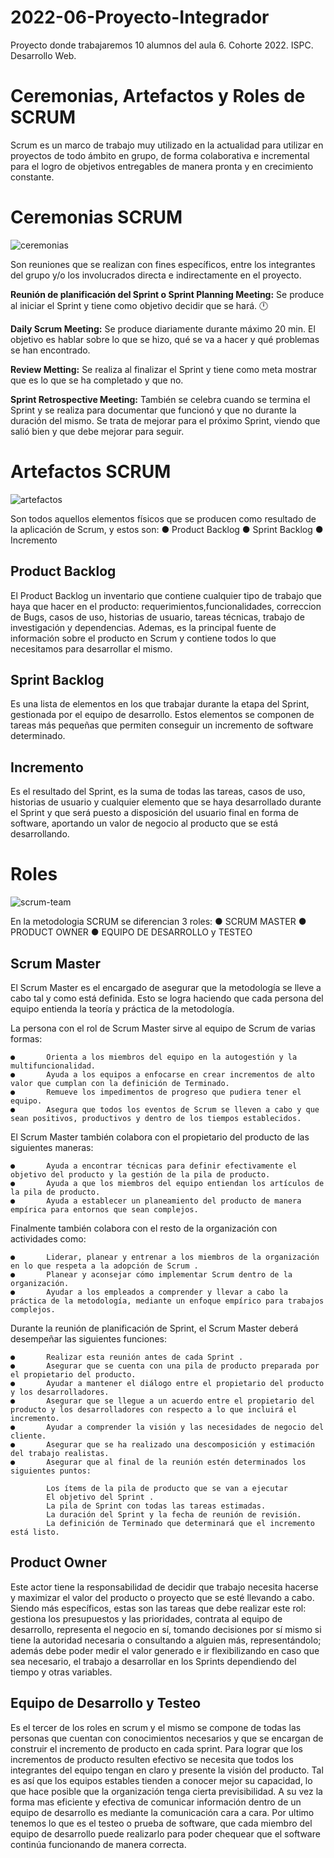 # 2022-06-Proyecto-Integrador
Proyecto donde trabajaremos 10 alumnos del aula 6. Cohorte 2022. ISPC. Desarrollo Web.

# Ceremonias, Artefactos y Roles de SCRUM #
Scrum es un marco de trabajo muy utilizado en la actualidad para utilizar en proyectos de todo ámbito en grupo, de forma colaborativa e incremental para el logro de objetivos entregables de manera pronta y en crecimiento constante.

# Ceremonias SCRUM #
![ceremonias](https://user-images.githubusercontent.com/106358263/173865663-1dbe3481-f2e8-4078-a398-d3a18fb30901.png)



Son reuniones que se realizan con fines específicos, entre los integrantes del grupo y/o los involucrados directa e indirectamente en el proyecto.


**Reunión de planificación del Sprint o Sprint Planning Meeting:** Se produce al iniciar el Sprint y tiene como objetivo decidir que se hará. :clock12:

**Daily Scrum Meeting:** Se produce diariamente durante máximo 20 min. El objetivo es hablar sobre lo que se hizo, qué se va a hacer y 
qué problemas se han encontrado.

**Review Metting:** Se realiza al finalizar el Sprint y tiene como meta mostrar que es lo que se ha completado y que no.

**Sprint Retrospective Meeting:** También se celebra cuando se termina el Sprint y se realiza para documentar que funcionó y que no durante la duración del mismo. Se trata de mejorar para el próximo Sprint, viendo que salió bien y que debe mejorar para seguir.

# Artefactos SCRUM #

![artefactos](https://user-images.githubusercontent.com/106358263/173865927-a40bb1e0-cfb1-4455-b3a0-937ca5b3e52b.png)


Son todos aquellos elementos físicos que se producen como resultado de la aplicación de Scrum, y estos son:
    ● Product Backlog
    ● Sprint Backlog
    ● Incremento

## Product Backlog ##

El Product Backlog un inventario que contiene cualquier tipo de trabajo que haya que hacer en el producto: requerimientos,funcionalidades, correccion de Bugs, casos de uso, historias de usuario, tareas técnicas, trabajo de investigación y dependencias.
Ademas, es la principal fuente de información sobre el producto en Scrum y contiene todos lo que necesitamos para desarrollar el mismo.

## Sprint Backlog ##

Es una lista de elementos en los que trabajar durante la etapa del Sprint, gestionada por el equipo de desarrollo. Estos elementos se componen de tareas más pequeñas que permiten conseguir un incremento de software determinado.

## Incremento ##

Es el resultado del Sprint, es la suma de todas las tareas, casos de uso, historias de usuario y cualquier elemento que se haya desarrollado durante el Sprint y que será puesto a disposición del usuario final en forma de software, aportando un valor de negocio al producto que se está desarrollando.

# Roles #

![scrum-team](https://user-images.githubusercontent.com/106358263/173866039-d95e012a-9f88-44c3-a13d-9049c6b62229.png)

En la metodologia SCRUM se diferencian 3 roles:
    ●      SCRUM MASTER 
    ●      PRODUCT OWNER 
    ●      EQUIPO DE DESARROLLO y TESTEO 

## Scrum Master ##

El Scrum Master es el encargado de asegurar que la metodología se lleve a cabo tal y como está definida. Esto se logra haciendo que cada persona del equipo entienda la teoría y práctica de la metodología.

La persona con el rol de Scrum Master sirve al equipo de Scrum de varias formas:

    ●       Orienta a los miembros del equipo en la autogestión y la multifuncionalidad.
    ●       Ayuda a los equipos a enfocarse en crear incrementos de alto valor que cumplan con la definición de Terminado.
    ●       Remueve los impedimentos de progreso que pudiera tener el equipo.
    ●       Asegura que todos los eventos de Scrum se lleven a cabo y que sean positivos, productivos y dentro de los tiempos establecidos.

El Scrum Master también colabora con el propietario del producto de las siguientes maneras:

    ●       Ayuda a encontrar técnicas para definir efectivamente el objetivo del producto y la gestión de la pila de producto.
    ●       Ayuda a que los miembros del equipo entiendan los artículos de la pila de producto.
    ●       Ayuda a establecer un planeamiento del producto de manera empírica para entornos que sean complejos.

Finalmente también colabora con el resto de la organización con actividades como:

    ●       Liderar, planear y entrenar a los miembros de la organización en lo que respeta a la adopción de Scrum .
    ●       Planear y aconsejar cómo implementar Scrum dentro de la organización.
    ●       Ayudar a los empleados a comprender y llevar a cabo la práctica de la metodología, mediante un enfoque empírico para trabajos complejos.

Durante la reunión de planificación de Sprint, el Scrum Master deberá desempeñar las siguientes funciones:

    ●       Realizar esta reunión antes de cada Sprint .
    ●       Asegurar que se cuenta con una pila de producto preparada por el propietario del producto.
    ●       Ayudar a mantener el diálogo entre el propietario del producto y los desarrolladores.
    ●       Asegurar que se llegue a un acuerdo entre el propietario del producto y los desarrolladores con respecto a lo que incluirá el incremento.
    ●       Ayudar a comprender la visión y las necesidades de negocio del cliente.
    ●       Asegurar que se ha realizado una descomposición y estimación del trabajo realistas.
    ●       Asegurar que al final de la reunión estén determinados los siguientes puntos:

            Los ítems de la pila de producto que se van a ejecutar
            El objetivo del Sprint .
            La pila de Sprint con todas las tareas estimadas.
            La duración del Sprint y la fecha de reunión de revisión.
            La definición de Terminado que determinará que el incremento está listo.

## Product Owner ##

Este actor tiene la responsabilidad de decidir que trabajo necesita hacerse y maximizar el valor del producto o proyecto que se esté llevando a cabo.
Siendo más específicos, estas son las tareas que debe realizar este rol: gestiona los presupuestos y las prioridades, contrata al equipo de desarrollo, representa el negocio en sí, tomando decisiones por sí mismo si tiene la autoridad necesaria o consultando a alguien más, representándolo; además debe poder medir el valor generado e ir flexibilizando en caso que sea necesario, el trabajo a desarrollar en los Sprints dependiendo del tiempo y otras variables.


##  Equipo de Desarrollo y Testeo ##

 Es el tercer de los roles en scrum y el mismo se compone de todas las personas que cuentan con conocimientos necesarios y que se encargan de construir el incremento de producto en cada sprint.
Para lograr que los incrementos de producto resulten efectivo se necesita que todos los integrantes del equipo tengan en claro y presente la visión del producto. Tal es así que los equipos estables tienden a conocer mejor su capacidad, lo que hace posible que la organización tenga cierta previsibilidad. A su vez la forma mas eficiente y efectiva de comunicar información dentro de un equipo de desarrollo es mediante la comunicación cara a cara.
Por ultimo tenemos lo que es el testeo o prueba de software, que cada miembro del equipo de desarrollo puede realizarlo para poder chequear que el software continúa funcionando de manera correcta.
















